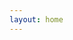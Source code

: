 ```yaml
---
layout: home
---
```


<script setup>
import Welcome from './views/Welcome.vue'
</script>

<style lang="scss" scoped>
.img {
  width: 100px;
}
</style>

<welcome />
